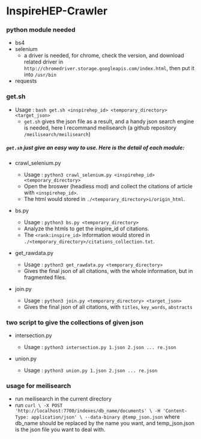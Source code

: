 # InspireHEP-Crawler

### python module needed
- bs4
- selenium
    - a driver is needed, for chrome, check the version, and download related driver in ```http://chromedriver.storage.googleapis.com/index.html```, then put it into ```/usr/bin```
- requests

### get.sh
- Usage : ```bash get.sh <inspirehep_id> <temporary_directory> <target_json>```
    - ```get.sh``` gives the json file as a result, and a handy json search engine is needed, here I recommand meilisearch (a github repository ```/meilisearch/meilisearch```)

##### ```get.sh``` just give an easy way to use. Here is the detail of each module:
- crawl_selenium.py
    - Usage : ```python3 crawl_selenium.py <inspirehep_id> <temporary_directory>```
    - Open the broswer (headless mod) and collect the citations of article with ```<inspirehep_id>```.
    - The html would stored in ```./<temporary_directory>i/origin_html```.

- bs.py
    - Usage : ```python3 bs.py <temporary_directory>```
    - Analyze the htmls to get the inspire_id of citations.
    - The ```<rank:inspire_id>``` information would stored in ```./<temporary_directory>/citations_collection.txt```.

- get_rawdata.py
    - Usage : ```python3 get_rawdata.py <temporary_directory>```
    - Gives the final json of all citations, with the whole information, but in fragmented files.

- join.py
    - Usage : ```python3 join.py <temporary_directory> <target_json>```
    - Gives the final json of all citations, with ```titles```, ```key_words```, ```abstracts```    

### two script to give the collections of given json
- intersection.py
    - Usage : ```python3 intersection.py 1.json 2.json ... re.json```

- union.py
    - Usage : ```python3 union.py 1.json 2.json ... re.json```

### usage for meilisearch
- run meilisearch in the current directory
- run ```curl \
  -X POST 'http://localhost:7700/indexes/db_name/documents' \
  -H 'Content-Type: application/json' \
  --data-binary @temp_json.json``` where db_name should be replaced by the name you want, and temp_json.json is the json file you want to deal with.
